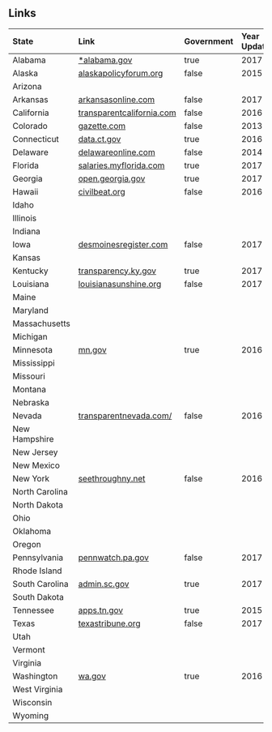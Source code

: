 ## Links
| State | Link | Government | Year Updated | Exportable | Type | Complete | Socrata |
|:-----|:-----|:-----|:-----|:-----|:-----|:-----|:-----|
|Alabama | [\*alabama.gov](http://open.alabama.gov/Checkbook/Payee/)| true| 2017 | false | na | unknown | false |
|Alaska | [alaskapolicyforum.org](http://alaskapolicyforum.org/2017/04/state-of-alaska-payroll-for-fiscal-year-2015-just-released/)| false | 2015 | false | na | unknown | false|
|Arizona | | | | |  |  |  |
|Arkansas | [arkansasonline.com](http://www.arkansasonline.com/right2know/state/m/?appSession=20302873131975132063908424618267807163128228331376722578362295015124839654386577167205973945178709964408414733427851348285270337&RecordID=29020&PageID=8&PrevPageID=2&cpipage=1&cbCurrentPageSize=25&Mod0LinkToDetails=True)| false | 2017 | false| na | unknown|false|
|California |[transparentcalifornia.com](http://transparentcalifornia.com/) | false |2016 |  false | na | unknown |false|
|Colorado | [gazette.com](http://gazette.com/databases/public-salaries-list)| false | 2013 | false| na | unknown |false|
|Connecticut | [data.ct.gov](https://data.ct.gov/Government/CT-OSC-State-Employee-Payroll-2015-/fgmk-ht2c)| true | 2016 | true | csv | unknown| true |
|Delaware | [delawareonline.com](http://www.delawareonline.com/story/news/local/2014/04/05/data-top-state-salaries/7312283/)| false| 2014 | false | na | unknown |  |
|Florida | [salaries.myflorida.com](http://salaries.myflorida.com/)| true | 2017 | true| csv | true| false |
|Georgia| [open.georgia.gov](http://www.open.georgia.gov/index.html)  | true | 2017 | true | csv | unknown| false|
|Hawaii | [civilbeat.org](http://www.civilbeat.org/2016/01/civil-beat-database-of-public-employee-salaries/)| false| 2016 | false | na | unknown | false |
|Idaho | | | | |  |  |  |
|Illinois | | | | | | |  |
|Indiana | | | | | | |  |
|Iowa | [desmoinesregister.com](http://db.desmoinesregister.com/state-salaries-for-iowa) | false | 2017 |  false | na | unknown|false|
|Kansas | | | | | | |  |
|Kentucky | [transparency.ky.gov](http://transparency.ky.gov/search/Pages/SalarySearch.aspx#/salary)| true | 2017 |  false | na | unknown | false |
|Louisiana | [louisianasunshine.org](http://www.louisianasunshine.org/index.php/gate_register/134/)| false | 2017 | false | na | unknown|false|
|Maine | | | | | | |  |
|Maryland | | | | | | |  |
|Massachusetts | | | | | | |  |
|Michigan | | | | | | |  |
|Minnesota | [mn.gov](https://mn.gov/mmb/transparency-mn/payrolldata.jsp)| true| 2016 | true| csv | unknown |false|
|Mississippi | | | | |  |  |  |
|Missouri | | | | |  |  |  |
|Montana | | | | | | |  |
|Nebraska | | | | | | |  |
|Nevada |[transparentnevada.com/](http://transparentnevada.com/) | false | 2016 |  false | na | unknown |false|
|New Hampshire | | | | | | |  |
|New Jersey | | | | | | |  |
|New Mexico | | | | | | |  |
|New York | [seethroughny.net](http://seethroughny.net/payrolls/)| false | 2016 | false | na | unknown |false|
|North Carolina | | | | | | |  |
|North Dakota | | | | | | |  |
|Ohio | | | | | | |  |
|Oklahoma | | | | | | |  |
|Oregon | | | | | | |  |
|Pennsylvania | [pennwatch.pa.gov](http://pennwatch.pa.gov/employees/Pages/Employee-Salaries.aspx)| false | 2017 |  false | pdf | unknown|false |
|Rhode Island | | | | | | |  |
|South Carolina |[admin.sc.gov](http://www.admin.sc.gov/accountability-portal/state-salaries) | true | 2017 |  true | csv | unknown |false|
|South Dakota | | | | | | |  |
|Tennessee | [apps.tn.gov](https://apps.tn.gov/salary-app/results)| true | 2015 | false| na | unknown | false|
|Texas | [texastribune.org](https://salaries.texastribune.org/)| false | 2017 | false | na | unknown | false |
|Utah | | | | | | |  |
|Vermont | | | | | | |  |
|Virginia | | | | | | |  |
|Washington | [wa.gov](http://fiscal.wa.gov/salaries.aspx) | true | 2016 | true | xlsx | unknown | false |
|West Virginia | | | | | | |  |
|Wisconsin | | | | | | |  |
|Wyoming | | | | | | |  |
